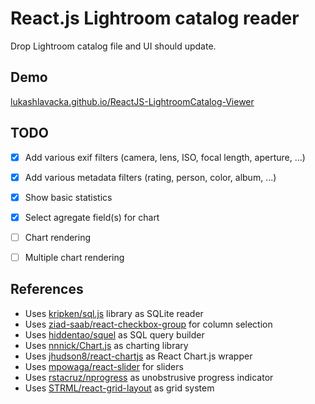 # React.js Lightroom catalog reader

Drop Lightroom catalog file and UI should update.

## Demo

[lukashlavacka.github.io/ReactJS-LightroomCatalog-Viewer](//lukashlavacka.github.io/ReactJS-LightroomCatalog-Viewer)

## TODO

- [x] Add various exif filters (camera, lens, ISO, focal length, aperture, ...)
- [x] Add various metadata filters (rating, person, color, album, ...)
- [x] Show basic statistics
- [x] Select agregate field(s) for chart
- [ ] Chart rendering
- [ ] Multiple chart rendering


## References

*	Uses [kripken/sql.js](//github.com/kripken/sql.js) library as SQLite reader
*	Uses [ziad-saab/react-checkbox-group](//github.com/ziad-saab/react-checkbox-group) for column selection
*	Uses [hiddentao/squel](//github.com/hiddentao/squel) as SQL query builder
*	Uses [nnnick/Chart.js](//github.com/nnnick/Chart.js) as charting library
*	Uses [jhudson8/react-chartjs](//github.com/jhudson8/react-chartjs) as React Chart.js wrapper
*	Uses [mpowaga/react-slider](//github.com/mpowaga/react-slider) for sliders
*	Uses [rstacruz/nprogress](//github.com/rstacruz/nprogress) as unobstrusive progress indicator
*	Uses [STRML/react-grid-layout](//github.com/STRML/react-grid-layout) as grid system